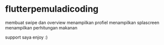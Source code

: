 # flutterpemuladicoding
membuat swipe dan overview
menampilkan profiel
menampilkan splascreen
menampilkan perhitungan makanan

support saya 
enjoy :)
